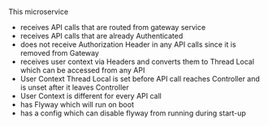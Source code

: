 This microservice

* receives API calls that are routed from gateway service
* receives API calls that are already Authenticated
* does not receive Authorization Header in any API calls since it is removed from Gateway
* receives user context via Headers and converts them to Thread Local which can be accessed from any API
* User Context Thread Local is set before API call reaches Controller and is unset after it leaves Controller
* User Context is different for every API call
* has Flyway which will run on boot
* has a config which can disable flyway from running during start-up